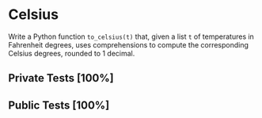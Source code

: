 # Celsius

Write a Python function `to_celsius(t)` that, given a list `t` of temperatures in Fahrenheit degrees, uses comprehensions to compute the corresponding Celsius degrees, rounded to 1 decimal.



## Private Tests [100%]

## Public Tests [100%]
